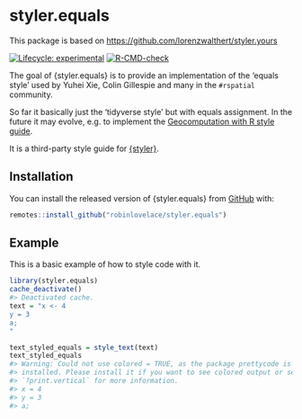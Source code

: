 
<!-- README.md is generated from README.Rmd. Please edit that file -->

# styler.equals

This package is based on
<https://github.com/lorenzwalthert/styler.yours>

<!-- badges: start -->

[![Lifecycle:
experimental](https://img.shields.io/badge/lifecycle-experimental-orange.svg)](https://lifecycle.r-lib.org/articles/stages.html#experimental)
[![R-CMD-check](https://github.com/Robinlovelace/styler.equals/actions/workflows/R-CMD-check.yaml/badge.svg)](https://github.com/Robinlovelace/styler.equals/actions/workflows/R-CMD-check.yaml)
<!-- badges: end -->

The goal of {styler.equals} is to provide an implementation of the
‘equals style’ used by Yuhei Xie, Colin Gillespie and many in the
`#rspatial` community.

So far it basically just the ‘tidyverse style’ but with equals
assignment. In the future it may evolve, e.g. to implement the
[Geocomputation with R style
guide](https://github.com/geocompx/geocompr/blob/main/misc/our-style.md).

It is a third-party style guide for
[{styler}](https://styler.r-lib.org).

## Installation

You can install the released version of {styler.equals} from
[GitHub](https://github.com) with:

``` r
remotes::install_github("robinlovelace/styler.equals")
```

## Example

This is a basic example of how to style code with it.

``` r
library(styler.equals)
cache_deactivate()
#> Deactivated cache.
text = "x <- 4
y = 3
a;
"

text_styled_equals = style_text(text)
text_styled_equals
#> Warning: Could not use colored = TRUE, as the package prettycode is not
#> installed. Please install it if you want to see colored output or see
#> `?print.vertical` for more information.
#> x = 4
#> y = 3
#> a;
```
